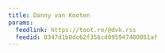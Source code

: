 ```yaml
---
title: Danny van Kooten
params:
  feedlink: https://toot.re/@dvk.rss
  feedid: 0347d1b8dc62f356cd095947480051af
---
```

